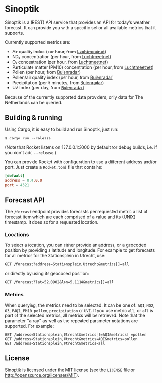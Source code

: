 # Sinoptik

Sinoptik is a (REST) API service that provides an API for today's weather
forecast.  It can provide you with a specific set or all available metrics
that it supports.

Currently supported metrics are:

* Air quality index (per hour, from [Luchtmeetnet])
* NO₂ concentration (per hour, from [Luchtmeetnet])
* O₃ concentration (per hour, from [Luchtmeetnet])
* Particulate matter (PM10) concentration (per hour, from [Luchtmeetnet])
* Pollen (per hour, from [Buienradar])
* Pollen/air quality index (per hour, from [Buienradar])
* Precipitation (per 5 minutes, from [Buienradar])
* UV index (per day, from [Buienradar])

[Buienradar]: https://buienradar.nl
[Luchtmeetnet]: https://luchtmeetnet.nl

Because of the currently supported data providers, only data for
The Netherlands can be queried.

## Building & running

Using Cargo, it is easy to build and run Sinoptik, just run:

```shell
$ cargo run --release
```

(Note that Rocket listens on 127.0.0.1:3000 by default for debug builds, i.e. if you don't
add `--release`.)

You can provide Rocket with configuration to use a different address and/or port.
Just create a `Rocket.toml` file that contains:

```toml
[default]
address = 0.0.0.0
port = 4321
```

## Forecast API

The `/forcast` endpoint provides forecasts per requested metric a list of
forecast item which are each comprised of a value and its (UNIX) timestamp.
It does so for a requested location.

### Locations

To select a location, you can either provide an address, or a geocoded position
by providing a latitude and longitude.
For example to get forecasts for all metrics for the Stationsplein in Utrecht,
use:

```
GET /forecast?address=Stationsplein,Utrecht&metrics[]=all
```

or directly by using its geocoded position:


```
GET /forecast?lat=52.0902&lon=5.1114&metrics[]=all
```

### Metrics

When querying, the metrics need to be selected. It can be one of: `AQI`, `NO2`,
`O3`, `PAQI`, `PM10`, `pollen`, `precipitation` or `UVI`. If you use metric `all`, or
`all` is part of the selected metrics, all metrics will be retrieved.
Note that the parameter "array" as well as the repeated parameter notations are supported. For example:

```
GET /address=Stationsplein,Utrecht&metrics[]=AQI&metrics[]=pollen
GET /address=Stationsplein,Utrecht&metrics=AQI&metrics=pollen
GET /address=Stationsplein,Utrecht&metrics=all
```

## License

Sinoptik is licensed under the MIT license (see the `LICENSE` file or
<http://opensource.org/licenses/MIT>).

